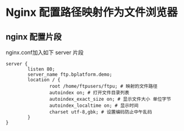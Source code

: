 # Nginx 配置路径映射作为文件浏览器

## nginx 配置片段
nginx.conf加入如下 server 片段
~~~
server {
        listen 80;
        server_name ftp.bplatform.demo;
        location / {
                root /home/ftpusers/ftpu; # 映射的文件路径
                autoindex on; # 打开文件目录列表
                autoindex_exact_size on; # 显示文件大小 单位字节
                autoindex_localtime on; # 显示时间
                charset utf-8,gbk; # 设置编码防止中午乱码
        }
}
~~~